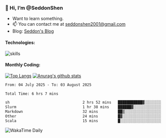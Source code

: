 ### 👋 Hi, I’m @SeddonShen
- Want to learn something.
- 📫 You can contact me at seddonshen2001@gmail.com
- Blog: [Seddon's Blog](https://seddonshen.github.io/)
#### Technologies:

![skills](https://skillicons.dev/icons?i=scala,js,html,css,bootstrap,jquery,c,cpp,cloudflare,django,docker,flask,git,github,githubactions,linux,latex,mysql,nodejs,ps,php,pr,py,raspberrypi,redis,unreal,v,vscode,vue,bash)

#### Monthly Coding:
[![Top Langs](https://github-readme-stats.vercel.app/api/top-langs?username=seddonshen&show_icons=true&locale=en&layout=compact&hide=html&langs_count=8)](https://github.com/SeddonShen/)
[![Anurag's github stats](https://github-readme-stats.vercel.app/api?username=SeddonShen&count_private=true&show_icons=true)](https://github.com/anuraghazra/github-readme-stats)
<!--START_SECTION:waka-->

```txt
From: 04 July 2025 - To: 03 August 2025

Total Time: 6 hrs 7 mins

sh                                 2 hrs 52 mins   ███████████▓░░░░░░░░░░░░░   47.04 %
Slurm                              1 hr 38 mins    ██████▓░░░░░░░░░░░░░░░░░░   26.78 %
Markdown                           32 mins         ██▒░░░░░░░░░░░░░░░░░░░░░░   08.78 %
Other                              24 mins         █▓░░░░░░░░░░░░░░░░░░░░░░░   06.77 %
Scala                              15 mins         █░░░░░░░░░░░░░░░░░░░░░░░░   04.23 %
```

<!--END_SECTION:waka-->

![WakaTime Daily](https://wakatime.com/share/@seddon2001/61a7e342-5f12-4fea-bf92-1fac161e97d6.svg)
<!---
SeddonShen/SeddonShen is a ✨ special ✨ repository because its `README.md` (this file) appears on your GitHub profile.
You can click the Preview link to take a look at your changes.
--->
